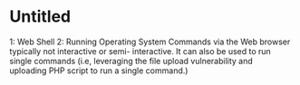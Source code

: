 # Untitled

1: Web Shell
2: Running Operating System Commands via the Web browser typically not interactive or semi- interactive. It can also be used to run single commands (i.e, leveraging the file upload vulnerability and uploading PHP script to run a single command.)